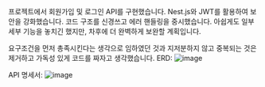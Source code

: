 프로젝트에서 회원가입 및 로그인 API를 구현했습니다. Nest.js와 JWT를 활용하여 보안을 강화했습니다. 코드 구조를 신경쓰고 에러 핸들링을 중시했습니다. 아쉽게도 일부 세부 기능을 놓치긴 했지만, 차후에 더 완벽하게 보완할 계획입니다.

요구조건을 먼저 총족시킨다는 생각으로 임하였던 것과 지저분하지 않고 중복되는 것은 제거하고 가독성 있게 코드를 짜자고 생각했습니다.
ERD: ![image](https://github.com/hanlight910/time-attack/assets/146516139/a77b79e8-9d29-4f33-88dc-e565a0d04321)

API 명세서: ![image](https://github.com/hanlight910/time-attack/assets/146516139/adc4e908-0003-4b5d-94f2-baad96e3b154)
